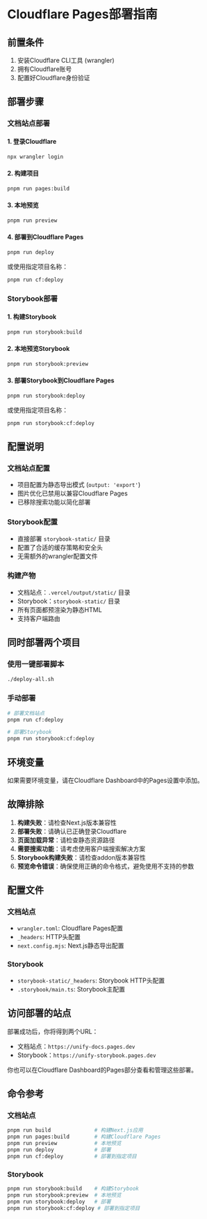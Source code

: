 # Cloudflare Pages部署指南

## 前置条件

1. 安装Cloudflare CLI工具 (wrangler)
2. 拥有Cloudflare账号
3. 配置好Cloudflare身份验证

## 部署步骤

### 文档站点部署

#### 1. 登录Cloudflare
```bash
npx wrangler login
```

#### 2. 构建项目
```bash
pnpm run pages:build
```

#### 3. 本地预览
```bash
pnpm run preview
```

#### 4. 部署到Cloudflare Pages
```bash
pnpm run deploy
```

或使用指定项目名称：
```bash
pnpm run cf:deploy
```

### Storybook部署

#### 1. 构建Storybook
```bash
pnpm run storybook:build
```

#### 2. 本地预览Storybook
```bash
pnpm run storybook:preview
```

#### 3. 部署Storybook到Cloudflare Pages
```bash
pnpm run storybook:deploy
```

或使用指定项目名称：
```bash
pnpm run storybook:cf:deploy
```

## 配置说明

### 文档站点配置
- 项目配置为静态导出模式 (`output: 'export'`)
- 图片优化已禁用以兼容Cloudflare Pages
- 已移除搜索功能以简化部署

### Storybook配置
- 直接部署 `storybook-static/` 目录
- 配置了合适的缓存策略和安全头
- 无需额外的wrangler配置文件

### 构建产物
- 文档站点：`.vercel/output/static/` 目录
- Storybook：`storybook-static/` 目录
- 所有页面都预渲染为静态HTML
- 支持客户端路由

## 同时部署两个项目

### 使用一键部署脚本
```bash
./deploy-all.sh
```

### 手动部署
```bash
# 部署文档站点
pnpm run cf:deploy

# 部署Storybook
pnpm run storybook:cf:deploy
```

## 环境变量

如果需要环境变量，请在Cloudflare Dashboard中的Pages设置中添加。

## 故障排除

1. **构建失败**：请检查Next.js版本兼容性
2. **部署失败**：请确认已正确登录Cloudflare
3. **页面加载异常**：请检查静态资源路径
4. **需要搜索功能**：请考虑使用客户端搜索解决方案
5. **Storybook构建失败**：请检查addon版本兼容性
6. **预览命令错误**：确保使用正确的命令格式，避免使用不支持的参数

## 配置文件

### 文档站点
- `wrangler.toml`: Cloudflare Pages配置
- `_headers`: HTTP头配置
- `next.config.mjs`: Next.js静态导出配置

### Storybook
- `storybook-static/_headers`: Storybook HTTP头配置
- `.storybook/main.ts`: Storybook主配置

## 访问部署的站点

部署成功后，你将得到两个URL：
- 文档站点：`https://unify-docs.pages.dev`
- Storybook：`https://unify-storybook.pages.dev`

你也可以在Cloudflare Dashboard的Pages部分查看和管理这些部署。

## 命令参考

### 文档站点
```bash
pnpm run build              # 构建Next.js应用
pnpm run pages:build        # 构建Cloudflare Pages
pnpm run preview            # 本地预览
pnpm run deploy             # 部署
pnpm run cf:deploy          # 部署到指定项目
```

### Storybook
```bash
pnpm run storybook:build    # 构建Storybook
pnpm run storybook:preview  # 本地预览
pnpm run storybook:deploy   # 部署
pnpm run storybook:cf:deploy # 部署到指定项目
``` 